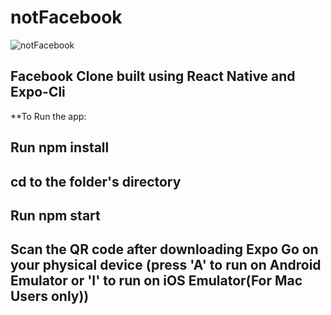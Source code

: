 # notFacebook
![notFacebook](https://res.cloudinary.com/dqoijovud/image/upload/v1664050655/readme_v8krlg.png)

## Facebook Clone built using React Native and Expo-Cli

**To Run the app: 
## Run npm install 
## cd to the folder's directory
## Run npm start
## Scan the QR code after downloading Expo Go on your physical device (press 'A' to run on Android Emulator or 'I' to run on iOS Emulator(For Mac Users only))
